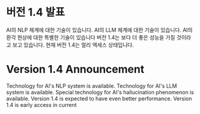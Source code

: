 # 버전 1.4 발표
AI의 NLP 체계에 대한 기술이 있습니다.
AI의 LLM 체계에 대한 기술이 있습니다.
AI의 환각 현상에 대한 특별한 기술이 있습니다
버전 1.4는 보다 더 좋은 성능을 가질 것이라고 보고 있습니다.
현재 버전 1.4는 얼리 엑세스 상태입니다.

# Version 1.4 Announcement
Technology for AI's NLP system is available.
Technology for AI's LLM system is available.
Special technology for AI's hallucination phenomenon is available.
Version 1.4 is expected to have even better performance.
Version 1.4 is early access in current
